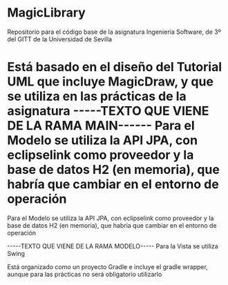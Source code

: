 # MagicLibrary

Repositorio para el código base de la asignatura Ingeniería Software, de 3º del GITT de la Universidad de Sevilla

Está basado en el diseño del Tutorial UML que incluye MagicDraw, y que se utiliza en las prácticas de la asignatura
-----TEXTO QUE VIENE DE LA RAMA MAIN------
Para el Modelo se utiliza la API JPA, con eclipselink como proveedor y la base de datos H2 (en memoria), que habría que cambiar en el entorno de operación
=======

Para el Modelo se utiliza la API JPA, con eclipselink como proveedor y la base de datos H2 (en memoria), que habría que cambiar en el entorno de operación

-----TEXTO QUE VIENE DE LA RAMA MODELO-----
Para la Vista se utiliza Swing

Está organizado como un proyecto Gradle e incluye el gradle wrapper, aunque para las prácticas no será obligatorio utilizarlo

